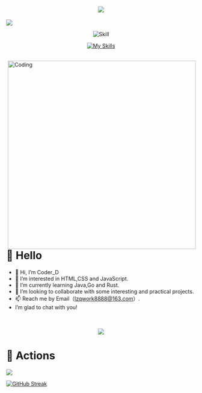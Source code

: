 <!-- Typing -->
<h1 align="center">
  <img src="https://readme-typing-svg.herokuapp.com/?lines=Welcome+To+My+Github!;My+name+is+CoderD，;A+Frontend+Developer，;Also+a+Dancer。&center=true&size=32&color=333333&font=Yahei">
</h1>

<!-- Banner -->
<img src="https://user-images.githubusercontent.com/96401557/196701699-8749f074-2384-4ce0-908a-4b42e73ebe1e.png">

<!-- Skills -->
<div align="center">

![Skill](https://img.shields.io/badge/My_Skill👇-000?style=for-the-badge&logo=amp&logoColor=005AF0&center=true)

[![My Skills](https://skillicons.dev/icons?i=js,typescript,html,css,react,vue,webpack,vite,nodejs,mysql,electron,java,spring,redis,php)](https://skillicons.dev)
</div>

<br>

<!-- Introduce -->
<img align="right" width="500" src="https://www.mygo.ge/uploads/blog/1584023795.jpg" alt="Coding">

#  🙋 Hello

- 👋 Hi, I’m Coder_D
- 👀 I’m interested in HTML,CSS and JavaScript.
- 🌱 I’m currently learning Java,Go and Rust.
- 💞 I’m looking to collaborate with some interesting and practical projects.
- 📫 Reach me by Email（lzqwork8888@163.com）.
- I’m glad to chat with you!

<br>
<br>

<!-- Dynamic Snake -->
<div align="center">
  <img src="https://cdn.jsdelivr.net/gh/Dancer-CoderD/Dancer-CoderD/assets/github-contribution-grid-snake.svg" />
</div>

<!-- Commits -->
# 🚀 Actions

<!-- Analyise -->
<img src="https://github-readme-stats.vercel.app/api?username=Dancer-CoderD&show_icons=true&hide_border=true&theme=vue-dark" />

[![GitHub Streak](https://github-readme-streak-stats.herokuapp.com/?user=Dancer-CoderD&theme=blueberry) ](https://git.io/streak-stats)
